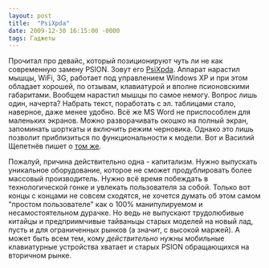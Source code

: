 ```yaml
---
layout: post
title:  "PsiXpda"
date: 2009-12-30 16:15:00 -0000
tags: Гаджеты
---
```


Прочитал про девайс, который позиционируют чуть ли не как современную замену PSION. Зовут его <a href="http://psixpda.com/home">PsiXpda</a>. Аппарат нарастил мышцы, WiFi, 3G, работает под управлением Windows XP и при этом обладает хорошей, по отзывам, клавиатурой и вполне псионовскими габаритами. Вообщем нарастил мышцы по самое немогу. Вопрос лишь один, начерта? Набрать текст, поработать с эл. таблицами стало, наверное, даже менее удобно. Всё же MS Word не приспособлен для маленьких экранов. Можно разворачивать окошко на полный экран, запоминать шорткаты и включить режим черновика. Однако это лишь позволит приблизиться по функциональности к модели. Вот и Василий Щепетнёв пишет о <a href="http://www.computerra.ru/own/vasiliysk/492542/">том же</a>. 

Пожалуй, причина действительно одна - капитализм. Нужно выпускать уникальное оборудование, которое не сможет продублировать более массовый производитель. Нужно всё время побеждать в технологической гонке и увлекать пользователя за собой. Только вот концы с концами не совсем сходятся, не хочется думать об этом самом "простом пользователе" как о 100% манипулируемом и несамостоятельном дурачке. Но ведь не выпускают трудолюбивые китайцы и предприимчивые тайваньцы старых моделей на новый лад, пусть и для ограниченных рынков (а значит, с высокой маржей). А может быть всем тем, кому _действительно_ нужны мобильные клавиатурные устройства хватает и старых PSION обращающихся на вторичном рынке.